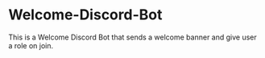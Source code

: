 # Welcome-Discord-Bot
This is a Welcome Discord Bot that sends a welcome banner and give user a role on join.

